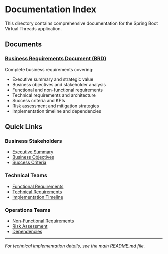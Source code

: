 # Documentation Index

This directory contains comprehensive documentation for the Spring Boot Virtual Threads application.

## Documents

### [Business Requirements Document (BRD)](Business_Requirements_Document.md)
Complete business requirements covering:
- Executive summary and strategic value
- Business objectives and stakeholder analysis  
- Functional and non-functional requirements
- Technical requirements and architecture
- Success criteria and KPIs
- Risk assessment and mitigation strategies
- Implementation timeline and dependencies

## Quick Links

### Business Stakeholders
- [Executive Summary](Business_Requirements_Document.md#1-executive-summary)
- [Business Objectives](Business_Requirements_Document.md#2-business-objectives)
- [Success Criteria](Business_Requirements_Document.md#7-success-criteria-and-kpis)

### Technical Teams
- [Functional Requirements](Business_Requirements_Document.md#4-functional-requirements)
- [Technical Requirements](Business_Requirements_Document.md#6-technical-requirements)
- [Implementation Timeline](Business_Requirements_Document.md#9-implementation-timeline)

### Operations Teams
- [Non-Functional Requirements](Business_Requirements_Document.md#5-non-functional-requirements)
- [Risk Assessment](Business_Requirements_Document.md#8-risk-assessment)
- [Dependencies](Business_Requirements_Document.md#10-dependencies-and-assumptions)

---

*For technical implementation details, see the main [README.md](../README.md) file.*